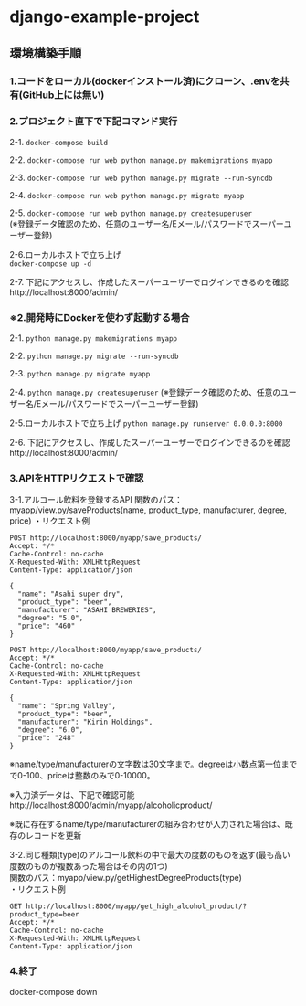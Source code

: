 # django-example-project

## 環境構築手順

### 1.コードをローカル(dockerインストール済)にクローン、.envを共有(GitHub上には無い)


### 2.プロジェクト直下で下記コマンド実行
2-1.
`docker-compose build`

2-2.
`docker-compose run web python manage.py makemigrations myapp`

2-3.
`docker-compose run web python manage.py migrate --run-syncdb`

2-4.
`docker-compose run web python manage.py migrate myapp`

2-5.
`docker-compose run web python manage.py createsuperuser`  
(※登録データ確認のため、任意のユーザー名/Eメール/パスワードでスーパーユーザー登録)

2-6.ローカルホストで立ち上げ  
`docker-compose up -d`

2-7.
下記にアクセスし、作成したスーパーユーザーでログインできるのを確認  
http://localhost:8000/admin/

### ※2.開発時にDockerを使わず起動する場合
2-1.
`python manage.py makemigrations myapp`

2-2.
`python manage.py migrate --run-syncdb`

2-3.
`python manage.py migrate myapp`

2-4.
`python manage.py createsuperuser`
(※登録データ確認のため、任意のユーザー名/Eメール/パスワードでスーパーユーザー登録)

2-5.ローカルホストで立ち上げ 
`python manage.py runserver 0.0.0.0:8000`

2-6.
下記にアクセスし、作成したスーパーユーザーでログインできるのを確認  
http://localhost:8000/admin/


### 3.APIをHTTPリクエストで確認
3-1.アルコール飲料を登録するAPI 
関数のパス：myapp/view.py/saveProducts(name, product_type, manufacturer, degree, price)
・リクエスト例
```
POST http://localhost:8000/myapp/save_products/
Accept: */*
Cache-Control: no-cache
X-Requested-With: XMLHttpRequest
Content-Type: application/json

{
  "name": "Asahi super dry",
  "product_type": "beer",
  "manufacturer": "ASAHI BREWERIES",
  "degree": "5.0",
  "price": "460"
}

POST http://localhost:8000/myapp/save_products/
Accept: */*
Cache-Control: no-cache
X-Requested-With: XMLHttpRequest
Content-Type: application/json

{
  "name": "Spring Valley",
  "product_type": "beer",
  "manufacturer": "Kirin Holdings",
  "degree": "6.0",
  "price": "248"
}

```
※name/type/manufacturerの文字数は30文字まで。degreeは小数点第一位までで0-100、priceは整数のみで0-10000。  

※入力済データは、下記で確認可能  
http://localhost:8000/admin/myapp/alcoholicproduct/

※既に存在するname/type/manufacturerの組み合わせが入力された場合は、既存のレコードを更新

3-2.同じ種類(type)のアルコール飲料の中で最大の度数のものを返す(最も高い度数のものが複数あった場合はその内の1つ)  
関数のパス：myapp/view.py/getHighestDegreeProducts(type)  
・リクエスト例
```
GET http://localhost:8000/myapp/get_high_alcohol_product/?product_type=beer
Accept: */*
Cache-Control: no-cache
X-Requested-With: XMLHttpRequest
Content-Type: application/json

```

### 4.終了
docker-compose down

